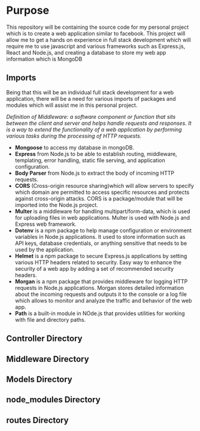 # Purpose

This repository will be containing the source code for my personal project which is to create a web application similar to facebook. This project will allow me to get a hands on experience in full stack development which will require me to use javascript and various frameworks such as Express.js, React and Node.js, and creating a database to store my web app information which is MongoDB

## Imports
Being that this will be an individual full stack development for a web application, there will be a need for various imports of packages and modules which will assist me in this personal project.

*Definition of Middleware: a software component or function that sits between the client and server and helps handle requests and responses. It is a way to extend the functionality of a web application by performing various tasks during the processing of HTTP requests.*

* **Mongoose** to access my database in mongoDB.
* **Express** from Node.js to be able to establish routing, middleware, templating, error handling, static file serving, and application configuration.
* **Body Parser** from Node.js to extract the body of incoming HTTP requests.
* **CORS** (Cross-origin resource sharing)which will allow servers to specify which domain are permitted to access specific resources and protects against cross-origin attacks. CORS is a package/module that will be imported into the Node.js project.
* **Multer** is a middleware for handling multipart/form-data, which is used for uploading files in web applications. Multer is used with Node.js and Express web framework.
* **Dotenv** is a npm package to help manage configuration or environment variables in Node.js applications. It used to store information such as API keys, database credentials, or anything sensitive that needs to be used by the application.
* **Helmet** is a npm package to secure Express.js applications by setting various HTTP headers related to security. Easy way to enhance the security of a web app by adding a set of recommended security headers.
* **Morgan** is a npm package that provides middleware for logging HTTP requests in Node.js applications. Morgan stores detailed information about the incoming requests and outputs it to the console or a log file which allows to monitor and analyze the traffic and behavior of the web app.
* **Path** is a built-in module in NOde.js that provides utilities for working with file and directory paths.

## Controller Directory 

## Middleware Directory

## Models Directory

## node_modules Directory

## routes Directory
